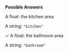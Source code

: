**Possible Answers**

A float: the kitchen area

A string: `"kitchen"`

✓ A float: the bathroom area

A string: `"bathroom"`